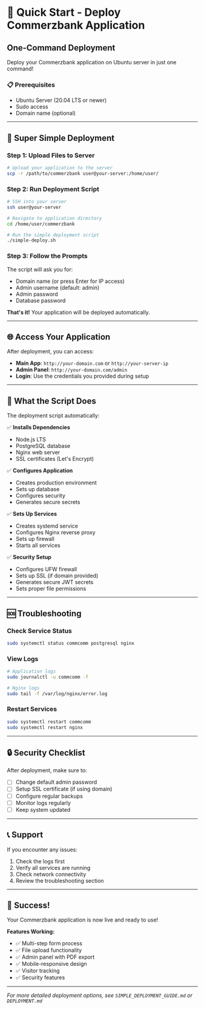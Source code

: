 # 🚀 Quick Start - Deploy Commerzbank Application

## One-Command Deployment

Deploy your Commerzbank application on Ubuntu server in just one command!

### 📋 Prerequisites
- Ubuntu Server (20.04 LTS or newer)
- Sudo access
- Domain name (optional)

---

## 🎯 Super Simple Deployment

### Step 1: Upload Files to Server
```bash
# Upload your application to the server
scp -r /path/to/commerzbank user@your-server:/home/user/
```

### Step 2: Run Deployment Script
```bash
# SSH into your server
ssh user@your-server

# Navigate to application directory
cd /home/user/commerzbank

# Run the simple deployment script
./simple-deploy.sh
```

### Step 3: Follow the Prompts
The script will ask you for:
- Domain name (or press Enter for IP access)
- Admin username (default: admin)
- Admin password
- Database password

**That's it!** Your application will be deployed automatically.

---

## 🌐 Access Your Application

After deployment, you can access:

- **Main App**: `http://your-domain.com` or `http://your-server-ip`
- **Admin Panel**: `http://your-domain.com/admin`
- **Login**: Use the credentials you provided during setup

---

## 🔧 What the Script Does

The deployment script automatically:

✅ **Installs Dependencies**
- Node.js LTS
- PostgreSQL database
- Nginx web server
- SSL certificates (Let's Encrypt)

✅ **Configures Application**
- Creates production environment
- Sets up database
- Configures security
- Generates secure secrets

✅ **Sets Up Services**
- Creates systemd service
- Configures Nginx reverse proxy
- Sets up firewall
- Starts all services

✅ **Security Setup**
- Configures UFW firewall
- Sets up SSL (if domain provided)
- Generates secure JWT secrets
- Sets proper file permissions

---

## 🆘 Troubleshooting

### Check Service Status
```bash
sudo systemctl status commcomm postgresql nginx
```

### View Logs
```bash
# Application logs
sudo journalctl -u commcomm -f

# Nginx logs
sudo tail -f /var/log/nginx/error.log
```

### Restart Services
```bash
sudo systemctl restart commcomm
sudo systemctl restart nginx
```

---

## 🔒 Security Checklist

After deployment, make sure to:

- [ ] Change default admin password
- [ ] Setup SSL certificate (if using domain)
- [ ] Configure regular backups
- [ ] Monitor logs regularly
- [ ] Keep system updated

---

## 📞 Support

If you encounter any issues:

1. Check the logs first
2. Verify all services are running
3. Check network connectivity
4. Review the troubleshooting section

---

## 🎉 Success!

Your Commerzbank application is now live and ready to use!

**Features Working:**
- ✅ Multi-step form process
- ✅ File upload functionality
- ✅ Admin panel with PDF export
- ✅ Mobile-responsive design
- ✅ Visitor tracking
- ✅ Security features

---

*For more detailed deployment options, see `SIMPLE_DEPLOYMENT_GUIDE.md` or `DEPLOYMENT.md`*
